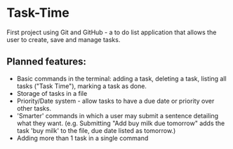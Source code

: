 # Task-Time
First project using Git and GitHub - a to do list application that allows the user to create, save and manage tasks.

## Planned features:
- Basic commands in the terminal: adding a task, deleting a task, listing all tasks ("Task Time"), marking a task as done.
- Storage of tasks in a file
- Priority/Date system - allow tasks to have a due date or priority over other tasks.
- 'Smarter' commands in which a user may submit a sentence detailing what they want. (e.g. Submitting "Add buy milk due tomorrow" adds the task 'buy milk' to the file, due date listed as tomorrow.)
- Adding more than 1 task in a single command
